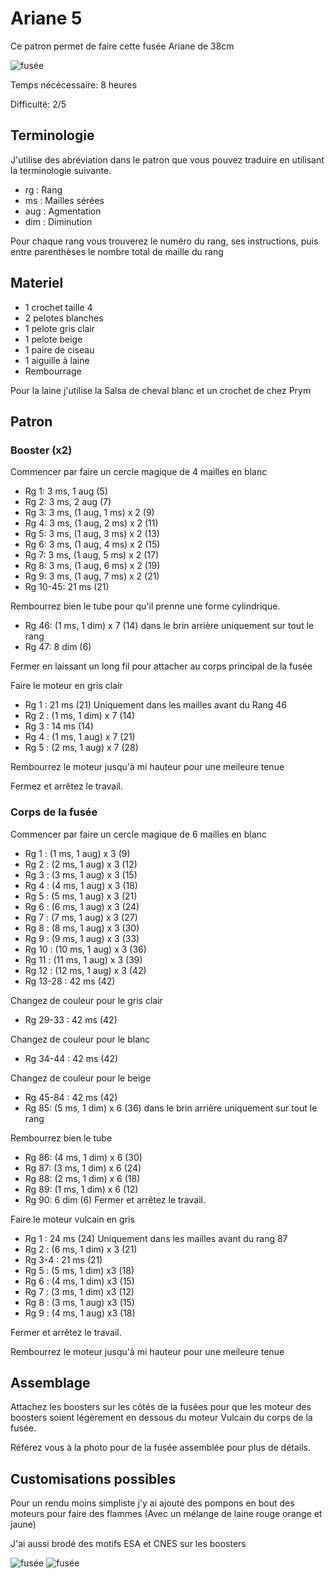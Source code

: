 # Ariane 5

Ce patron permet de faire cette fusée Ariane de 38cm

![fusée](../../../../media/patterns/ariane5/v2/fusee.jpg)

Temps nécécessaire: 8 heures

Difficulté: 2/5

## Terminologie

J'utilise des abréviation dans le patron que vous pouvez traduire en utilisant la terminologie suivante.

* rg : Rang
* ms : Mailles sérées
* aug : Agmentation
* dim : Diminution

Pour chaque rang vous trouverez le numéro du rang, ses instructions, puis entre parenthèses le nombre total de maille du rang

## Materiel

* 1 crochet taille 4
* 2 pelotes blanches
* 1 pelote gris clair
* 1 pelote beige
* 1 paire de ciseau
* 1 aiguille à laine
* Rembourrage

Pour la laine j'utilise la Salsa de cheval blanc et un crochet de chez Prym

## Patron

### Booster (x2)

Commencer par faire un cercle magique de 4 mailles en blanc

* Rg 1: 3 ms, 1 aug (5)
* Rg 2: 3 ms, 2 aug (7)
* Rg 3: 3 ms, (1 aug, 1 ms) x 2 (9)
* Rg 4: 3 ms, (1 aug, 2 ms) x 2 (11)
* Rg 5: 3 ms, (1 aug, 3 ms) x 2 (13)
* Rg 6: 3 ms, (1 aug, 4 ms) x 2 (15)
* Rg 7: 3 ms, (1 aug, 5 ms) x 2 (17)
* Rg 8: 3 ms, (1 aug, 6 ms) x 2 (19)
* Rg 9: 3 ms, (1 aug, 7 ms) x 2 (21)
* Rg 10-45: 21 ms (21)

Rembourrez bien le tube pour qu'il prenne une forme cylindrique.

* Rg 46: (1 ms, 1 dim) x 7 (14) dans le brin arrière uniquement sur tout le rang
* Rg 47: 8 dim (6)

Fermer en laissant un long fil pour attacher au corps principal de la fusée

Faire le moteur en gris clair

* Rg 1 : 21 ms (21) Uniquement dans les mailles avant du Rang 46
* Rg 2 : (1 ms, 1 dim) x 7 (14)
* Rg 3 : 14 ms (14)
* Rg 4 : (1 ms, 1 aug) x 7 (21)
* Rg 5 : (2 ms, 1 aug) x 7 (28)

Rembourrez le moteur jusqu'à mi hauteur pour une meileure tenue

Fermez et arrêtez le travail.

### Corps de la fusée

Commencer par faire un cercle magique de 6 mailles en blanc

* Rg 1 : (1 ms, 1 aug) x 3 (9)
* Rg 2 : (2 ms, 1 aug) x 3 (12)
* Rg 3 : (3 ms, 1 aug) x 3 (15)
* Rg 4 : (4 ms, 1 aug) x 3 (18)
* Rg 5 : (5 ms, 1 aug) x 3 (21)
* Rg 6 : (6 ms, 1 aug) x 3 (24)
* Rg 7 : (7 ms, 1 aug) x 3 (27)
* Rg 8 : (8 ms, 1 aug) x 3 (30)
* Rg 9 : (9 ms, 1 aug) x 3 (33)
* Rg 10 : (10 ms, 1 aug) x 3 (36)
* Rg 11 : (11 ms, 1 aug) x 3 (39)
* Rg 12 : (12 ms, 1 aug) x 3 (42)
* Rg 13-28 : 42 ms (42)

Changez de couleur pour le gris clair

* Rg 29-33 : 42 ms (42)

Changez de couleur pour le blanc

* Rg 34-44 : 42 ms (42)

Changez de couleur pour le beige

* Rg 45-84 : 42 ms (42)
* Rg 85: (5 ms, 1 dim) x 6 (36) dans le brin arrière uniquement sur tout le rang

Rembourrez bien le tube

* Rg 86: (4 ms, 1 dim) x 6 (30)
* Rg 87: (3 ms, 1 dim) x 6 (24)
* Rg 88: (2 ms, 1 dim) x 6 (18)
* Rg 89: (1 ms, 1 dim) x 6 (12)
* Rg 90: 6 dim (6)
Fermer et arrêtez le travail.

Faire le moteur vulcain en gris

* Rg 1 : 24 ms (24) Uniquement dans les mailles avant du rang 87
* Rg 2 : (6 ms, 1 dim) x 3 (21) 
* Rg 3-4 : 21 ms (21)
* Rg 5 : (5 ms, 1 dim) x3 (18)
* Rg 6 : (4 ms, 1 dim) x3 (15)
* Rg 7 : (3 ms, 1 dim) x3 (12)
* Rg 8 : (3 ms, 1 aug) x3 (15)
* Rg 9 : (4 ms, 1 aug) x3 (18)

Fermer et arrêtez le travail.

Rembourrez le moteur jusqu'à mi hauteur pour une meileure tenue

## Assemblage

Attachez les boosters sur les côtés de la fusées pour que les moteur des boosters soient légèrement en dessous du moteur Vulcain du corps de la fusée.

Référez vous à la photo pour de la fusée assemblée pour plus de détails.

## Customisations possibles

Pour un rendu moins simpliste j'y ai ajouté des pompons en bout des moteurs pour faire des flammes (Avec un mélange de laine rouge orange et jaune)

J'ai aussi brodé des motifs ESA et CNES sur les boosters


![fusée](../../../../media/patterns/ariane5/v2/esacnes1.jpg)
![fusée](../../../../media/patterns/ariane5/v2/esacnes2.jpg)
